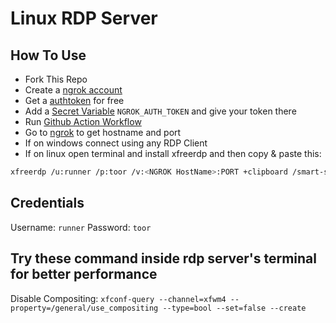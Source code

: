 # Linux RDP Server

## How To Use
+ Fork This Repo
+ Create a [ngrok account](https://dashboard.ngrok.com/) 
+ Get a [authtoken](https://dashboard.ngrok.com/get-started/your-authtoken) for free
+ Add a [Secret Variable](../../settings/secrets/actions/new) `NGROK_AUTH_TOKEN` and give your token there
+ Run [Github Action Workflow](../../actions/workflows/main.yml)
+ Go to [ngrok](https://dashboard.ngrok.com/tunnels/agents) to get hostname and port
+ If on windows connect using any RDP Client
+ If on linux open terminal and install xfreerdp and then copy & paste this:
```bash
xfreerdp /u:runner /p:toor /v:<NGROK HostName>:PORT +clipboard /smart-sizing +offscreen-cache 
```

## Credentials
Username: `runner`
Password: `toor`

## Try these command inside rdp server's terminal for better performance
Disable Compositing:
```xfconf-query --channel=xfwm4 --property=/general/use_compositing --type=bool --set=false --create```
